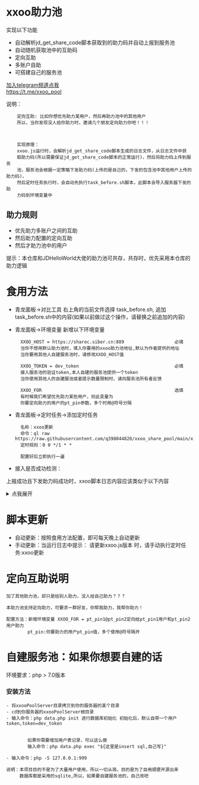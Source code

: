 # xxoo助力池

实现以下功能

- 自动解析jd_get_share_code脚本获取到的助力码并自动上报到服务池
- 自动随机获取池中的互助码
- 定向互助
- 多账户自助
- 可搭建自己的服务池

[加入telegram频道点我](https://t.me/xxoo_pool) <br/>
https://t.me/xxoo_pool

说明：<br/>

        定向互助: 比如你想优先助力某用户，然后再助力池中的其他用户
        所以，当你发现没人给你助力时，邀请几个朋友定向助力你吧！！！
    

    
        实现原理：
        xxoo.js运行时，会解析jd_get_share_code脚本生成的日志文件，从日志文件中获
        取助力码(所以需要保证jd_get_share_code脚本的正常运行)，然后将助力码上传到服务
        池，服务池会根据一定策略下发助力码(上传的是自己的，下发的包含池中其他用户上传的助力码)，
        然后定时任务执行时，会自动先执行task_before.sh脚本，此脚本会导入服务器下发的助
        力码到环境变量中

## 助力规则

- 优先助力多账户之间的互助
- 然后助力配置的定向互助
- 然后才助力池中的用户

提示：本仓库和JDHelloWorld大佬的助力池可共存，共存时，优先采用本仓库的助力逻辑


# 食用方法

- 青龙面板->对比工具 右上角的当前文件选择 task_before.sh, 追加task_before.sh中的内容(如果以前做过这个操作，请替换之前追加的内容)
- 青龙面板->环境变量 新增以下环境变量


        XXOO_HOST = https://sharec.siber.cn:889                   必填
        当你不想用默认助力池时，填入你要用的xxoo助力池地址,默认为作者提供的地址
        当你要用其他人自建服务池时，请修改XXOO_HOST值
    
        XXOO_TOKEN = dev_token                                    必填
        接入服务池的验证token,本人自建的服务池提供一个token
        当你使用其他人的自建服池或者提示数量限制时，请向服务池所有者反馈

        XXOO_FOR                                                  选填
        有时候我们希望优先助力某些用户，则此变量为 
        你要定向助力的用户的pt_pin参数，多个时用@符号分隔

- 青龙面板->定时任务->添加定时任务


        名称：xxoo更新
        命令：ql raw https://raw.githubusercontent.com/q398044828/xxoo_share_pool/main/xxoo.js
        定时规则：0 0 */1 * *
        
        配置好后立即执行一遍


- 接入是否成功检测：

上报成功且下发助力码成功时，xxoo脚本日志内容应该类似于以下内容

<details>
    <summary>点我展开</summary>
    <pre>
## 开始执行... 2021-11-13 23:55:07

##  task before  /ql/log/xxoo/2021-11-13-23-55-07.log
##  
:<<EOF

🔔获取互助码+参与xxoo互助池, 开始!
========>自动判断 jd_get_share_code 日志所在目录 开始
========>自动判断get_share_code 日志所在目录 shufflewzc_faker2_jd_get_share_code

从
/ql/log/shufflewzc_faker2_jd_get_share_code
目录解析日志最新获取的互助码

=====以下json数据为从原版的jd_get_share_code脚本的日志中解析获取到的互助码，如果没
有数据，请尝试先执行jd_get_share_code后再执行xxoo任务
{
jd_654c2078e51f7: {
FRUITSHARECODES: 'd8d67490c41f42348ba589fd18c50edb',
PETSHARECODES: 'MTAxNzIyNTU1NDAwMDAwMDA1MTMxMjIyMw==',
PLANT_BEAN_SHARECODES: 'olmijoxgmjutyeukiu3el2x5tr6uxjor76jutla',
DDFACTORY_SHARECODES: 'T0225KkcRhsdplbXJxKhkfZccwCjVWnYaS5kRrbA',
DREAM_FACTORY_SHARE_CODES: 'cAzv4fnSw852dboodamfKQ==',
JDSGMH_SHARECODES: 'T0225KkcRhsdplbXJxKhkfZccwCjVQmoaT5kRrbA',
JD_CASH_SHARECODES: 'eU9Yaum2Nf4m9maAznJF0Q'
},
jd_76f67073b047f: {
FRUITSHARECODES: 'ead06cd23c884a69b78e90e656da64b0',
PETSHARECODES: 'MTEyNzEzMjc0MDAwMDAwMDYwMTM5MDEz',
PLANT_BEAN_SHARECODES: '4npkonnsy7xi2mrf7ps6m4sy4hcm6ffzcnrmzli',
DDFACTORY_SHARECODES: 'T0225KkcRxhP81PXJxmmlPMNIgCjVWnYaS5kRrbA',
JDSGMH_SHARECODES: 'T0225KkcRxhP81PXJxmmlPMNIgCjVQmoaT5kRrbA',
JD_CASH_SHARECODES: 'eU9Ya-rkYPsm9m2Hy3cUgA'
}
}
EOF
##====================  xxoo池响应(服务器下发助力码)   ======
export FRUITSHARECODES="99@88"
export PETSHARECODES="fghfgh@456drg"
export PLANT_BEAN_SHARECODES="123123@3245345"
export DDFACTORY_SHARECODES="asdf@dfgsd"
export DREAM_FACTORY_SHARE_CODES="1@2"
export JDSGMH_SHARECODES="aa@bb"
export JD_CASH_SHARECODES="11@22@33"
export GENERATE_INFO="xxoo助力池同步时间===========》 2021年11月13日 23:55:08"


## 执行结束... 2021-11-13 23:55:08 耗时 1 秒

    </pre>
</details>

# 脚本更新

- 自动更新：按照食用方法配置，即可每天晚上自动更新
- 手动更新：当运行日志中提示： 请更新xxoo.js版本 时，请手动执行定时任务:xxoo更新

# 定向互助说明
    
    
    加了其他助力池，却只是给别人助力，没人给自己助力？？？

    本助力池支持定向助力，可要求一群好友，你帮我助力，我帮你助力！

    配置方法：新增环境变量 XXOO_FOR = pt_pin1@pt_pin2定向给pt_pin1用户和pt_pin2用户助力
            pt_pin:你要助力的用户pt_pin值，多个使用@符号隔开
            
    
            

# 自建服务池：如果你想要自建的话

环境要求：php > 7.0版本  

### 安装方法
    
    
    - 将xxooPoolServer目录拷贝到你的服务器的某个目录
    - cd到你服务器的xxooPoolServer根目录
    - 输入命令：php data.php init 进行数据库初始化 初始化后，默认自带一个用户token,token=dev_token

        
            如果你需要增加用户表记录，可以这么做
            输入命令：php data.php exec "${这里是insert sql,自己写}"

    - 输入命令：php -S 127.0.0.1:999

    说明：本项目目的不是为了大量用户使用，所以一切从简，目的是为了自用顺便开源出来
         数据库都是采用的sqlite,所以，如果要自建服务池的，自己改吧
